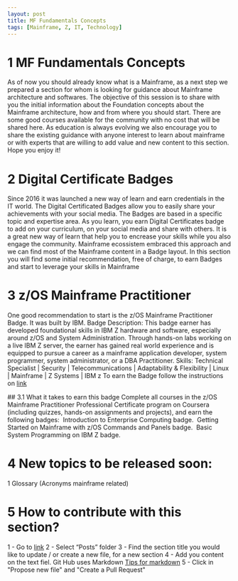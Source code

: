 ```yaml
---
layout: post
title: MF Fundamentals Concepts
tags: [Mainframe, Z, IT, Technology]
---
```


# 1 MF Fundamentals Concepts
As of now you should already know what is a Mainframe, as a next step we prepared a section for whom is looking for guidance about Mainframe architecture and softwares. 
The objective of this session is to share with you the initial information about the Foundation concepts about the Mainframe architecture, how and from where you should start.
There are some good courses available for the community with no cost that will be shared here. As education is always evolving we also encourage you to share the existing guidance with anyone interest to learn about mainframe or with experts that are willing to add value and new content to this section. 
Hope you enjoy it!

# 2 Digital Certificate Badges
Since 2016 it was launched a new way of learn and earn credentials in the IT world. The Digital Certificated Badges allow you to easily share your achievements with your social media. The Badges are based in a specific topic and expertise area. As you learn, you earn Digital Certificates badge to add on your curriculum, on your social media and share with others. It is a great new way of learn that help you to encrease your skills while you also engage the community. Mainframe ecossistem embraced this approach and we can find most of the Mainframe content in a Badge layout. In this section you will find some initial recommendation, free of charge, to earn Badges and start to leverage your skills in Mainframe


# 3 z/OS Mainframe Practitioner 
One good recommendation to start is the z/OS Mainframe Practitioner Badge. It was built by IBM.
Badge Description: This badge earner has developed foundational skills in IBM Z hardware and software, especially around z/OS and System Administration. Through hands-on labs working on a live IBM Z server, the earner has gained real world experience and is equipped to pursue a career as a mainframe application developer, system programmer, system administrator, or a DBA Practitioner.
Skills: Technical Specialist | Security | Telecommunications | Adaptability & Flexibility | Linux | Mainframe | Z Systems | IBM z
To earn the Badge follow the instructions on [link](https://www.ibm.com/training/badge/223baff0-38b6-4722-be90-016e7d5ea404)

## 3.1 What it takes to earn this badge
Complete all courses in the z/OS Mainframe Practitioner Professional Certificate program on Coursera (including quizzes, hands-on assignments and projects), and earn the following badges:
 Introduction to Enterprise Computing badge.
 Getting Started on Mainframe with z/OS Commands and Panels badge.
 Basic System Programming on IBM Z badge.


# 4 New topics to be released soon: 
 1 Glossary (Acronyms mainframe related) 

# 5 How to contribute with this section?
1 - Go to [link](https://github.com/gcartier94/test-page)
2 - Select “Posts” folder
3 - Find the section title you would like to update / or create a new file, for a new section
4 - Add you content on the text fiel. Git Hub uses Markdown [Tips for markdown](https://www.markdownguide.org/basic-syntax/) 
5 - Click in "Propose new file" and "Create a Pull Request"
